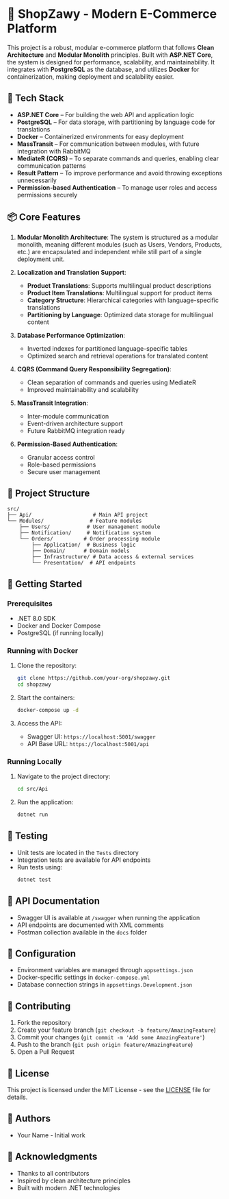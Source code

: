 # 🛒 ShopZawy - Modern E-Commerce Platform

This project is a robust, modular e-commerce platform that follows **Clean Architecture** and **Modular Monolith** principles. Built with **ASP.NET Core**, the system is designed for performance, scalability, and maintainability. It integrates with **PostgreSQL** as the database, and utilizes **Docker** for containerization, making deployment and scalability easier.

## 🧱 Tech Stack

-   **ASP.NET Core** – For building the web API and application logic
-   **PostgreSQL** – For data storage, with partitioning by language code for translations
-   **Docker** – Containerized environments for easy deployment
-   **MassTransit** – For communication between modules, with future integration with RabbitMQ
-   **MediateR (CQRS)** – To separate commands and queries, enabling clear communication patterns
-   **Result Pattern** – To improve performance and avoid throwing exceptions unnecessarily
-   **Permission-based Authentication** – To manage user roles and access permissions securely

## 📦 Core Features

1. **Modular Monolith Architecture**:
   The system is structured as a modular monolith, meaning different modules (such as Users, Vendors, Products, etc.) are encapsulated and independent while still part of a single deployment unit.

2. **Localization and Translation Support**:

    - **Product Translations**: Supports multilingual product descriptions
    - **Product Item Translations**: Multilingual support for product items
    - **Category Structure**: Hierarchical categories with language-specific translations
    - **Partitioning by Language**: Optimized data storage for multilingual content

3. **Database Performance Optimization**:

    - Inverted indexes for partitioned language-specific tables
    - Optimized search and retrieval operations for translated content

4. **CQRS (Command Query Responsibility Segregation)**:

    - Clean separation of commands and queries using MediateR
    - Improved maintainability and scalability

5. **MassTransit Integration**:

    - Inter-module communication
    - Event-driven architecture support
    - Future RabbitMQ integration ready

6. **Permission-Based Authentication**:
    - Granular access control
    - Role-based permissions
    - Secure user management

## 📂 Project Structure

```
src/
├── Api/                    # Main API project
└── Modules/               # Feature modules
    ├── Users/            # User management module
    ├── Notification/     # Notification system
    └── Orders/          # Order processing module
        ├── Application/  # Business logic
        ├── Domain/      # Domain models
        ├── Infrastructure/ # Data access & external services
        └── Presentation/  # API endpoints
```

## 🚀 Getting Started

### Prerequisites

-   .NET 8.0 SDK
-   Docker and Docker Compose
-   PostgreSQL (if running locally)

### Running with Docker

1. Clone the repository:

    ```bash
    git clone https://github.com/your-org/shopzawy.git
    cd shopzawy
    ```

2. Start the containers:

    ```bash
    docker-compose up -d
    ```

3. Access the API:
    - Swagger UI: `https://localhost:5001/swagger`
    - API Base URL: `https://localhost:5001/api`

### Running Locally

1. Navigate to the project directory:

    ```bash
    cd src/Api
    ```

2. Run the application:
    ```bash
    dotnet run
    ```

## 🧪 Testing

-   Unit tests are located in the `Tests` directory
-   Integration tests are available for API endpoints
-   Run tests using:
    ```bash
    dotnet test
    ```

## 📝 API Documentation

-   Swagger UI is available at `/swagger` when running the application
-   API endpoints are documented with XML comments
-   Postman collection available in the `docs` folder

## 🔧 Configuration

-   Environment variables are managed through `appsettings.json`
-   Docker-specific settings in `docker-compose.yml`
-   Database connection strings in `appsettings.Development.json`

## 🤝 Contributing

1. Fork the repository
2. Create your feature branch (`git checkout -b feature/AmazingFeature`)
3. Commit your changes (`git commit -m 'Add some AmazingFeature'`)
4. Push to the branch (`git push origin feature/AmazingFeature`)
5. Open a Pull Request

## 📄 License

This project is licensed under the MIT License - see the [LICENSE](LICENSE) file for details.

## 👥 Authors

-   Your Name - Initial work

## 🙏 Acknowledgments

-   Thanks to all contributors
-   Inspired by clean architecture principles
-   Built with modern .NET technologies
